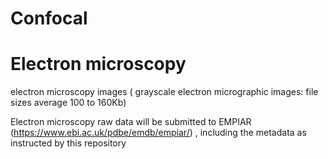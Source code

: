 # Confocal



# Electron microscopy

electron microscopy images ( grayscale electron micrographic images: file sizes average 100 to 160Kb)

Electron microscopy raw data will be submitted to EMPIAR (https://www.ebi.ac.uk/pdbe/emdb/empiar/) , including the metadata as instructed by this repository
